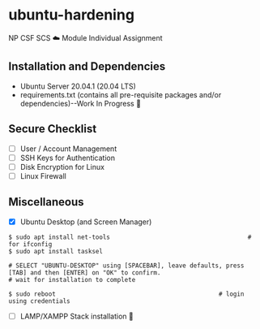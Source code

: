 # ubuntu-hardening
NP CSF SCS ☁️ Module Individual Assignment

## Installation and Dependencies
* Ubuntu Server 20.04.1 (20.04 LTS)
* requirements.txt (contains all pre-requisite packages and/or dependencies)--Work In Progress 🚧

## Secure Checklist
- [ ] User / Account Management
- [ ] SSH Keys for Authentication
- [ ] Disk Encryption for Linux
- [ ] Linux Firewall

## Miscellaneous 
- [x] Ubuntu Desktop (and Screen Manager)
```
$ sudo apt install net-tools                                      # for ifconfig
$ sudo apt install tasksel

# SELECT "UBUNTU-DESKTOP" using [SPACEBAR], leave defaults, press [TAB] and then [ENTER] on "OK" to confirm.
# wait for installation to complete

$ sudo reboot                                             # login using credentials

```

- [ ] LAMP/XAMPP Stack installation 🚧
